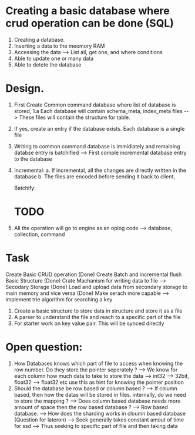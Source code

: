# Creating a basic database where crud operation can be done (SQL)
1. Creating a database.
2. Inserting a data to the meomory RAM
3. Accessing the data --> List all, get one, and where conditions 
4. Able to update one or many data 
5. Able to detete the database 


# Design.
1.  First Create Common command database where list of database is stored,
    1.a Each database will contain schema_meta, index_meta files --> These files will contain the structure for table.
2.  If yes, create an entry if the database exists. Each database is a single file 
3.  Writing to common command database is immidiately and remaining databse entry is batchified --> First comple incremental
    database entry to the database 
4.  Incremental: 
    a. If incremental, all the changes are directly written in the database 
    b. The files are encoded before sending it back to client,

    Batchify: 
    # TODO
5. All the operation will go to engine as an oplog code --> database, collection, command


# Task 
Create Basic CRUD operation (Done)
Create Batch and incremental flush Basic Structure (Done)
Crate Machanism for writing data to file --> Secodary Storage (Done)
Load and upload data from secondary storage to main memory and vice versa (Done)
Make serach more capable --> implement trie algorithm for searching a key 


1. Create a basic structure to store data in structure and store it as a file
2. A parser to understand the file and reach to a specific part of the file 
3. For starter work on key value pair. This will be synced directly

# Open question: 
1.  How Databases knows which part of file to access when knowing the row number. Do they store the pointer seperately ? 
    --> We know for each column how much data to take to store the data --> 
        int32 --> 32bit, float32 --> float32 etc 
        use this as hint for knowing the pointer position 
2.  Should the database be row based or column based ? --> If column based, then how the datas will be stored in files. internally, do we need to store the mapping ?
    --> Does column based database needs more amount of space then the row based database ? 
    --> Row based database. 
    --> How does the sharding works in cloumn based database (Question for lateron)
    --> Seek generally takes constant amout of time for ssd --> Thus seeking to specific part of file and then taking data 


